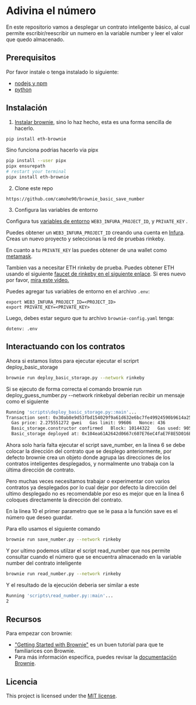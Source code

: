 # Adivina el número

En este repositorio vamos a desplegar un contrato inteligente básico, al cual permite escribir/reescribir un numero en la variable number y leer el valor que quedo almacenado.


## Prerequisitos

Por favor instale o tenga instalado lo siguiente:

- [nodejs y npm](https://nodejs.org/en/download/)
- [python](https://www.python.org/downloads/)

## Instalación

1. [Instalar brownie](https://eth-brownie.readthedocs.io/en/stable/install.html), sino lo haz hecho, esta es una forma sencilla de hacerlo.


```bash
pip install eth-brownie
```
Sino funciona podrias hacerlo via pipx
```bash
pip install --user pipx
pipx ensurepath
# restart your terminal
pipx install eth-brownie
```

2. Clone este repo 
```
https://github.com/camohe90/brownie_basic_save_number
```

3. Configura las variables de entorno

Configura tus [variables de entorno](https://www.twilio.com/blog/2017/01/how-to-set-environment-variables.html) `WEB3_INFURA_PROJECT_ID`, y `PRIVATE_KEY` . 

Puedes obtener un `WEB3_INFURA_PROJECT_ID` creando una cuenta en [Infura](https://infura.io/). Creas un nuevo proyecto y seleccionas la red de pruebas rinkeby. 

En cuanto a tu `PRIVATE_KEY` las puedes obtener de una wallet como [metamask](https://metamask.io/). 

Tambien vas a necesitar ETH rinkeby de prueba. Puedes obtener ETH usando el siguiente [faucet de rinkeby en el siguiente enlace](https://faucets.chain.link/rinkeby). Si eres nuevo por favor, [mira este video.](https://www.youtube.com/watch?v=P7FX_1PePX0)

Puedes agregar tus variables de entorno en el archivo `.env`:

```
export WEB3_INFURA_PROJECT_ID=<PROJECT_ID>
export PRIVATE_KEY=<PRIVATE_KEY>
```

Luego, debes estar seguro que tu archivo `brownie-config.yaml` tenga:

```
dotenv: .env
```

## Interactuando con los contratos

Ahora si estamos listos para ejecutar ejecutar el scriprt deploy_basic_storage

```bash
brownie run deploy_basic_storage.py --network rinkeby
```

Si se ejecuto de forma correcta el comando brownie run deploy_guess_number.py --network rinkebyal  deberian recibir un mensaje como el siguiente

```bash
Running 'scripts\deploy_basic_storage.py::main'...
Transaction sent: 0x30ab8e9d53fbd154029f9a61d632e6bc7fe49924590b9614a25bb9d9ae92efd6
  Gas price: 2.275551272 gwei   Gas limit: 99606   Nonce: 436
  Basic_storage.constructor confirmed   Block: 10144322   Gas used: 90551 (90.91%)
  Basic_storage deployed at: 0x104ea61A2642d0667c607E76eC4faE7F8E5D016B
```

Ahora solo haría falta ejecutar el script save_number, en la linea 6 se debe colocar la dirección del contrato que se desplego anteriormente, por defecto brownie crea un objeto donde agrupa las direcciones de los contratos inteligentes desplegados, y normalmente uno trabaja con la última dirección de contrato.

Pero muchas veces necesitamos trabajar o experimentar con varios contratos ya desplegados por lo cual dejar por defecto la dirección del ultimo desplegado no es recomendable por eso es mejor que en la linea 6 coloques directamente la dirección del contrato.

En la linea 10 el primer parametro que se le pasa a la función save es el número que deseo guardar.

Para ello usamos el siguiente comando

```bash
brownie run save_number.py --network rinkeby
```
Y por ultimo podemos utilzar el script read_number que nos permite consultar cuando el número que se encuentra almacenado en la variable number del contrato inteligente

```bash
brownie run read_number.py --network rinkeby
```

Y el resultado de la ejecución deberia ser similar a este

```bash
Running 'scripts\read_number.py::main'...
2
```

## Recursos

Para empezar con brownie:

* ["Getting Started with Brownie"](https://medium.com/@iamdefinitelyahuman/getting-started-with-brownie-part-1-9b2181f4cb99) es un buen tutorial para que te familiarices con Brownie.
* Para más información especifica, puedes revisar la [documentación Brownie](https://eth-brownie.readthedocs.io/en/stable/).

## Licencia

This project is licensed under the [MIT license](LICENSE).

